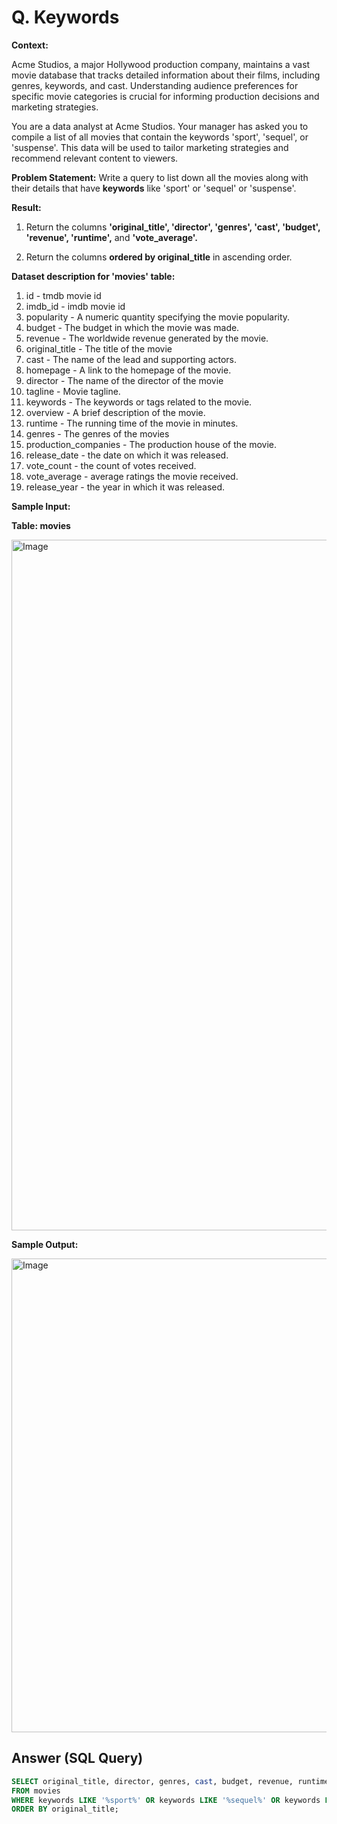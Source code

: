 # Q. Keywords

**Context:**

Acme Studios, a major Hollywood production company, maintains a vast movie database that tracks detailed information about their films, 
including genres, keywords, and cast. Understanding audience preferences for specific movie categories is crucial for informing production decisions and marketing strategies.

You are a data analyst at Acme Studios. Your manager has asked you to compile a list of all movies that contain the keywords 'sport', 'sequel', or 'suspense'. 
This data will be used to tailor marketing strategies and recommend relevant content to viewers.

**Problem Statement:**
Write a query to list down all the movies along with their details that have **keywords** like 'sport' or 'sequel' or 'suspense'.

**Result:**
  1. Return the columns **'original_title', 'director', 'genres', 'cast', 'budget', 'revenue', 'runtime',** and **'vote_average'.**

  2. Return the columns **ordered by original_title** in ascending order.
  
**Dataset description for 'movies' table:**

  1. id - tmdb movie id
  2. imdb_id - imdb movie id
  3. popularity - A numeric quantity specifying the movie popularity.
  4. budget - The budget in which the movie was made.
  5. revenue - The worldwide revenue generated by the movie.
  6. original_title - The title of the movie
  7. cast - The name of the lead and supporting actors.
  8. homepage - A link to the homepage of the movie.
  9. director - The name of the director of the movie
  10. tagline - Movie tagline.
  11. keywords - The keywords or tags related to the movie.
  12. overview - A brief description of the movie.
  13. runtime - The running time of the movie in minutes.
  14. genres - The genres of the movies
  15. production_companies - The production house of the movie.
  16. release_date - the date on which it was released.
  17. vote_count - the count of votes received.
  18. vote_average - average ratings the movie received.
  19. release_year - the year in which it was released.

**Sample Input:**

**Table: movies**

<img width="1105" alt="Image" src="https://github.com/user-attachments/assets/c36b0b5f-a679-4cda-a8f1-bce6ad7f364c" />

**Sample Output:**

<img width="758" alt="Image" src="https://github.com/user-attachments/assets/ea7debd2-03cf-4527-9aea-5648a84df325" />

## Answer (SQL Query)

```sql
SELECT original_title, director, genres, cast, budget, revenue, runtime, vote_average
FROM movies
WHERE keywords LIKE '%sport%' OR keywords LIKE '%sequel%' OR keywords LIKE '%suspense%'
ORDER BY original_title;
